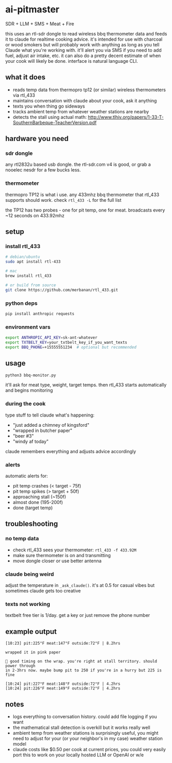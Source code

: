 # ai-pitmaster
SDR + LLM + SMS + Meat + Fire

this uses an rtl-sdr dongle to read wireless bbq thermometer data and feeds it to claude for realtime cooking advice. it's intended for use with charcoal or wood smokers but will probably work with anything as long as you tell Claude what you're working with. it'll alert you via SMS if you need to add fuel, adjust air intake, etc. it can also do a pretty decent estimate of when your cook will likely be done. interface is natural language CLI. 

## what it does

- reads temp data from thermopro tp12 (or similar) wireless thermometers via rtl_433
- maintains conversation with claude about your cook, ask it anything
- texts you when thing go sideways
- tracks ambient temp from whatever weather stations are nearby
- detects the stall using actual math: http://www.tlhiv.org/papers/1-33-T-SouthernBarbeque-TeacherVersion.pdf

## hardware you need

### sdr dongle
any rtl2832u based usb dongle. the rtl-sdr.com v4 is good, or grab a nooelec nesdr for a few bucks less.

### thermometer
thermopro TP12 is what i use. any 433mhz bbq thermometer that rtl_433 supports should work. check `rtl_433 -L` for the full list

the TP12 has two probes - one for pit temp, one for meat. broadcasts every ~12 seconds on 433.92mhz

## setup

### install rtl_433
```bash
# debian/ubuntu
sudo apt install rtl-433

# mac
brew install rtl_433

# or build from source
git clone https://github.com/merbanan/rtl_433.git
```

### python deps
```bash
pip install anthropic requests
```

### environment vars
```bash
export ANTHROPIC_API_KEY=sk-ant-whatever
export TXTBELT_KEY=your_txtbelt_key_if_you_want_texts
export BBQ_PHONE=+15555551234  # optional but recommended 
```

## usage

```bash
python3 bbq-monitor.py
```

it'll ask for meat type, weight, target temps. then rtl_433 starts automatically and begins monitoring

### during the cook

type stuff to tell claude what's happening:
- "just added a chimney of kingsford"
- "wrapped in butcher paper"
- "beer #3"
- "windy af today"

claude remembers everything and adjusts advice accordingly

### alerts

automatic alerts for:
- pit temp crashes (< target - 75f)
- pit temp spikes (> target + 50f)  
- approaching stall (~150f)
- almost done (195-200f)
- done (target temp)

## troubleshooting

### no temp data
- check rtl_433 sees your thermometer: `rtl_433 -f 433.92M`
- make sure thermometer is on and transmitting
- move dongle closer or use better antenna

### claude being weird
adjust the temperature in `_ask_claude()`. it's at 0.5 for casual vibes but sometimes claude gets too creative

### texts not working
textbelt free tier is 1/day. get a key or just remove the phone number

## example output
```
[10:23] pit:225°F meat:147°F outside:72°F | 8.2hrs

wrapped it in pink paper

🤖 good timing on the wrap. you're right at stall territory. should power through 
in 2-3hrs now. maybe bump pit to 250 if you're in a hurry but 225 is fine

[10:24] pit:227°F meat:148°F outside:72°F | 4.2hrs
[10:24] pit:226°F meat:149°F outside:72°F | 4.2hrs
```

## notes

- logs everything to conversation history. could add file logging if you want
- the mathematical stall detection is overkill but it works really well 
- ambient temp from weather stations is surprisingly useful, you might need to adjust for your (or your neighbor's in my case) weather station model
- claude costs like $0.50 per cook at current prices, you could very easily port this to work on your locally hosted LLM or OpenAI or w/e
